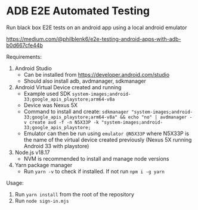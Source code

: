 # ADB E2E Automated Testing
Run black box E2E tests on an android app using a local android emulator

https://medium.com/@philblenk6/e2e-testing-android-apps-with-adb-b0d667cfe44b

Requirements:
1. Android Studio 
    - Can be installed from https://developer.android.com/studio
    - Should also install adb, avdmanager, sdkmanager 
2. Android Virtual Device created and running
    - Example used SDK `system-images;android-33;google_apis_playstore;arm64-v8a`
    - Device was Nexus 5X
    - Command to install and create: `sdkmanager "system-images;android-33;google_apis_playstore;arm64-v8a" && echo "no" | avdmanager -v create avd -f -n N5X33P -k "system-images;android-33;google_apis_playstore;`
    - Emulator can then be run using `emulator @N5X33P` where N5X33P is the name of the virtual device created previously (Nexus 5X running Android 33 with playstore)
3. Node.js v18.17
    - NVM is recommended to install and manage node versions
4. Yarn package manager
    - Run `yarn -v` to check if installed. If not run `npm i -g yarn`


Usage:
1. Run `yarn install` from the root of the repository
2. Run `node sign-in.mjs`

